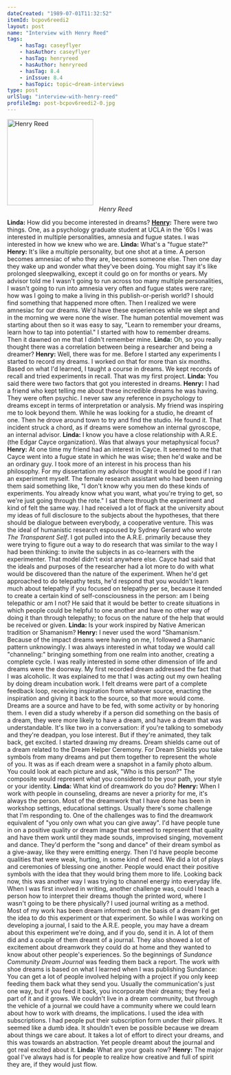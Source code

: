 ```yaml
---
dateCreated: "1989-07-01T11:32:52"
itemId: bcpov6reedi2
layout: post
name: "Interview with Henry Reed"
tags:
    - hasTag: caseyflyer
    - hasAuthor: caseyflyer
    - hasTag: henryreed
    - hasAuthor: henryreed
    - hasTag: 8.4
    - inIssue: 8.4
    - hasTopic: topic~dream-interviews
type: post
urlSlug: "interview-with-henry-reed"
profileImg: post-bcpov6reedi2-0.jpg
---
```


<img src="../images/post-bcpov6reedi2-0.jpg" width="200" height="auto" alt="Henry Reed"/>
<!--nopreview--><div style="text-align:center"><i>Henry Reed</i></div><!--/nopreview-->

**Linda:** How did you become interested in dreams?
**[Henry](../@henryreed):** There were two things. One, as a psychology graduate student at UCLA in the '60s I was interested in multiple personalities, amnesia and fugue states. I was interested in how we knew who we are.
**Linda:** What's a "fugue state?"
**Henry:** It's like a multiple personality, but one shot at a time. A person becomes amnesiac of who they are, becomes someone else. Then one day they wake up and wonder what they've been doing. You might say it's like prolonged sleepwalking, except it could go on for months or years. My advisor told me I wasn't going to run across too many multiple personalities, I wasn't going to run into amnesia very often and fugue states were rare; how was I going to make a living in this publish-or-perish world? I should find something that happened more often. Then I realized we were amnesiac for our dreams. We'd have these experiences while we slept and in the morning we were none the wiser. The human potential movement was starting about then so it was easy to say, "Learn to remember your dreams, learn how to tap into potential." I started with how to remember dreams. Then it dawned on me that I didn't remember mine.
**Linda:** Oh, so you really thought there was a correlation between being a researcher and being a dreamer?
**Henry:** Well, there was for me. Before I started any experiments I started to record my dreams. I worked on that for more than six months. Based on what I'd learned, I taught a course in dreams. We kept records of recall and tried experiments in recall. That was my first project.
**Linda:** You said there were two factors that got you interested in dreams.
**Henry:** I had a friend who kept telling me about these incredible dreams he was having. They were often psychic. I never saw any reference in psychology to dreams except in terms of interpretation or analysis. My friend was inspiring me to look beyond them. While he was looking for a studio, he dreamt of one. Then he drove around town to try and find the studio. He found it. That incident struck a chord, as if dreams were somehow an internal gyroscope, an internal advisor.
**Linda:** I know you have a close relationship with A.R.E. (the Edgar Cayce organization). Was that always your metaphysical focus? **Henry:** At one time my friend had an interest in Cayce. It seemed to me that Cayce went into a fugue state in which he was wise; then he'd wake and be an ordinary guy. I took more of an interest in his process than his philosophy.
For my dissertation my advisor thought it would be good if I ran an experiment myself. The female research assistant who had been running them said something like, "I don't know why you men do these kinds of experiments. You already know what you want, what you're trying to get, so we're just going through the rote." I sat there through the experiment and kind of felt the same way.
I had received a lot of flack at the university about my ideas of full disclosure to the subjects about the hypotheses, that there should be dialogue between everybody, a cooperative venture. This was the ideal of humanistic research espoused by Sydney Gerard who wrote _The Transparent Self_.
I got pulled into the A.R.E. primarily because they were trying to figure out a way to do research that was similar to the way I had been thinking: to invite the subjects in as co-learners with the experimenter. That model didn't exist anywhere else.
Cayce had said that the ideals and purposes of the researcher had a lot more to do with what would be discovered than the nature of the experiment. When he'd get approached to do telepathy tests, he'd respond that you wouldn't learn much about telepathy if you focused on telepathy per se, because it tended to create a certain kind of self-consciousness in the person: am I being telepathic or am I not? He said that it would be better to create situations in which people could be helpful to one another and have no other way of doing it than through telepathy; to focus on the nature of the help that would be received or given.
**Linda:** Is your work inspired by Native American tradition or Shamanism?
**Henry:** I never used the word "Shamanism." Because of the impact dreams were having on me, I followed a Shamanic pattern unknowingly. I was always interested in what today we would call "channeling:" bringing something from one realm into another, creating a complete cycle. I was really interested in some other dimension of life and dreams were the doorway.
My first recorded dream addressed the fact that I was alcoholic. It was explained to me that I was acting out my own healing by doing dream incubation work.
I felt dreams were part of a complete feedback loop, receiving inspiration from whatever source, enacting the inspiration and giving it back to the source, so that more would come. Dreams are a source and have to be fed, with some activity or by honoring them. I even did a study whereby if a person did something on the basis of a dream, they were more likely to have a dream, and have a dream that was understandable. It's like two in a conversation: if you're talking to somebody and they're deadpan, you lose interest. But if they're animated, they talk back, get excited.
I started drawing my dreams. Dream shields came out of a dream related to the Dream Helper Ceremony. For Dream Shields you take symbols from many dreams and put them together to represent the whole of you. It was as if each dream were a snapshot in a family photo album. You could look at each picture and ask, "Who is this person?" The composite would represent what you considered to be your path, your style or your identity.
**Linda:** What kind of dreamwork do you do?
**Henry:** When I work with people in counseling, dreams are never a priority for me, it's always the person. Most of the dreamwork that I have done has been in workshop settings, educational settings. Usually there's some challenge that I'm responding to.
One of the challenges was to find the dreamwork equivalent of "you only own what you can give away". I'd have people tune in on a positive quality or dream image that seemed to represent that quality and have them work until they made sounds, improvised singing, movement and dance. They'd perform the "song and dance" of their dream symbol as a give-away, like they were emitting energy. Then I'd have people become qualities that were weak, hurting, in some kind of need. We did a lot of plays and ceremonies of blessing one another. People would enact their positive symbols with the idea that they would bring them more to life. Looking back now, this was another way I was trying to channel energy into everyday life.
When I was first involved in writing, another challenge was, could I teach a person how to interpret their dreams though the printed word, where I wasn't going to be there physically? I used journal writing as a method.
Most of my work has been dream informed: on the basis of a dream I'd get the idea to do this experiment or that experiment. So while I was working on developing a journal, I said to the A.R.E. people, you may have a dream about this experiment we're doing, and if you do, send it in. A lot of them did and a couple of them dreamt of a journal. They also showed a lot of excitement about dreamwork they could do at home and they wanted to know about other people's experiences. So the beginnings of _Sundance Community Dream Journal_ was feeding them back a report.
The work with shoe dreams is based on what I learned when I was publishing Sundance: You can get a lot of people involved helping with a project if you only keep feeding them back what they send you. Usually the communication's just one way, but if you feed it back, you incorporate their dreams; they feel a part of it and it grows. We couldn't live in a dream community, but through the vehicle of a journal we could have a community where we could learn about how to work with dreams, the implications.
I used the idea with subscriptions. I had people put their subscription form under their pillows. It seemed like a dumb idea. It shouldn't even be possible because we dream about things we care about. It takes a lot of effort to direct your dreams, and this was towards an abstraction. Yet people dreamt about the journal and got real excited about it.
**Linda:** What are your goals now?
**Henry:** The major goal I've always had is for people to realize how creative and full of spirit they are, if they would just flow.
